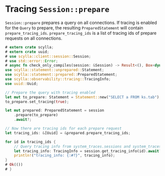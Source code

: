 # Tracing `Session::prepare`

`Session::prepare` prepares a query on all connections. If tracing is enabled for the `Query` to prepare, the resulting `PreparedStatement` will contain `prepare_tracing_ids`. `prepare_tracing_ids` is a list of tracing ids of prepare requests on all connections.

```rust
# extern crate scylla;
# extern crate uuid;
# use scylla::client::session::Session;
# use std::error::Error;
# async fn check_only_compiles(session: &Session) -> Result<(), Box<dyn Error>> {
use scylla::statement::unprepared::Statement;
use scylla::statement::prepared::PreparedStatement;
use scylla::observability::tracing::TracingInfo;
use uuid::Uuid;

// Prepare the query with tracing enabled
let mut to_prepare: Statement = Statement::new("SELECT a FROM ks.tab");
to_prepare.set_tracing(true);

let mut prepared: PreparedStatement = session
    .prepare(to_prepare)
    .await?;

// Now there are tracing ids for each prepare request
let tracing_ids: &[Uuid] = &prepared.prepare_tracing_ids;

for id in tracing_ids {
    // Query tracing info from system_traces.sessions and system_traces.events
    let tracing_info: TracingInfo = session.get_tracing_info(id).await?;
    println!("tracing_info: {:#?}", tracing_info);
}
# Ok(())
# }
```
